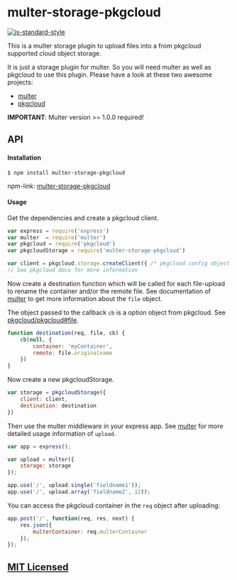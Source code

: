 # multer-storage-pkgcloud

[![js-standard-style](https://img.shields.io/badge/code%20style-standard-brightgreen.svg)](http://standardjs.com/)

This is a multer storage plugin to upload files into a from pkgcloud supported cloud object storage.

It is just a storage plugin for multer. So you will need multer as well as pkgcloud to use this plugin. Please have a look at these two awesome projects:

- [multer](https://github.com/expressjs/multer)
- [pkgcloud](https://github.com/pkgcloud/pkgcloud#storage)

**IMPORTANT**: Multer version >= 1.0.0 required!
## API

#### Installation

`$ npm install multer-storage-pkgcloud`

npm-link: [multer-storage-pkgcloud](https://www.npmjs.com/package/multer-storage-pkgcloud)

#### Usage

Get the dependencies and create a pkgcloud client.
```js
var express = require('express')
var multer  = require('multer')
var pkgcloud = require('pkgcloud')
var pkgcloudStorage = require('multer-storage-pkgcloud')

var client = pkgcloud.storage.createClient({ /* pkgcloud config object */ });
// See pkgcloud docu for more information
```

Now create a destination function which will be called for each file-upload to rename the container and/or the remote file.
See documentation of [multer](https://github.com/expressjs/multer) to get more information about the `file` object.

The object passed to the callback `cb` is a option object from pkgcloud. See [pkgcloud/pkgcloud#file](https://github.com/pkgcloud/pkgcloud#file).

```js
function destination(req, file, cb) {
	cb(null, {
		container: 'myContainer',
		remote: file.originalname
	})
}
```

Now create a new pkgcloudStorage.
```js
var storage = pkgcloudStorage({
	client: client,
	destination: destination
})
```

Then use the multer middleware in your express app. See [multer](https://github.com/expressjs/multer) for more detailed usage information of `upload`.
```js
var app = express();

var upload = multer({
	storage: storage
});

app.use('/', upload.single('fieldname1'));
app.use('/', upload.array('fieldname2', 12));
```

You can access the pkgcloud container in the `req` object after uploading:
```js
app.post('/', function(req, res, next) {
	res.json({
		multerContainer: req.multerContainer
	});
});
```

## [MIT Licensed](LICENSE)
